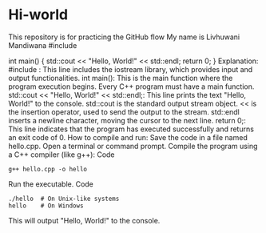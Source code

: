 # Hi-world
This repository is for practicing the GitHub flow
My name is  Livhuwani Mandiwana
#include <iostream>

int main() {
  std::cout << "Hello, World!" << std::endl;
  return 0;
}
Explanation:
#include <iostream>: This line includes the iostream library, which provides input and output functionalities.
int main(): This is the main function where the program execution begins. Every C++ program must have a main function. 
std::cout << "Hello, World!" << std::endl;: This line prints the text "Hello, World!" to the console.
std::cout is the standard output stream object.
<< is the insertion operator, used to send the output to the stream.
std::endl inserts a newline character, moving the cursor to the next line.
return 0;: This line indicates that the program has executed successfully and returns an exit code of 0.
How to compile and run:
Save the code in a file named hello.cpp.
Open a terminal or command prompt.
Compile the program using a C++ compiler (like g++):
Code

    g++ hello.cpp -o hello
Run the executable.
Code

    ./hello  # On Unix-like systems
    hello    # On Windows
This will output "Hello, World!" to the console.
